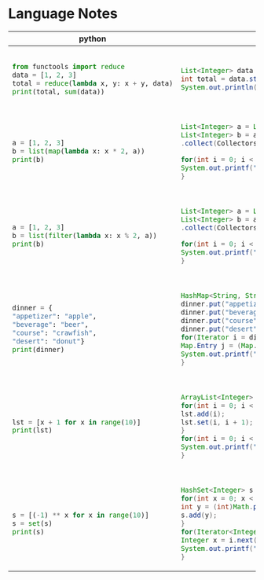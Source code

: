 # Language Notes
<table><thead><th>python</th><th>java</th></thead><tbody>
<tr>
<td>

```python

from functools import reduce
data = [1, 2, 3]
total = reduce(lambda x, y: x + y, data)
print(total, sum(data))

```

</td>
<td>

```java

List<Integer> data = List.of(1, 2, 3);
int total = data.stream().reduce(0, (x, y) -> x + y);
System.out.println(total);

```

</td>
</tr>

<tr>
<td>

```python

a = [1, 2, 3]
b = list(map(lambda x: x * 2, a))
print(b)

```

</td>
<td>

```java

List<Integer> a = List.of(1, 2, 3);
List<Integer> b = a.stream().map(x -> x * 2)
.collect(Collectors.toCollection(ArrayList::new));

for(int i = 0; i < b.size(); i++) {
System.out.printf("%d\t", b.get(i));
}

```

</td>
</tr>

<tr>
<td>

```python

a = [1, 2, 3]
b = list(filter(lambda x: x % 2, a))
print(b)

```

</td>
<td>

```java

List<Integer> a = List.of(1, 2, 3);
List<Integer> b = a.stream().filter(x -> x % 2 != 0)
.collect(Collectors.toCollection(ArrayList::new));

for(int i = 0; i < b.size(); i++) {
System.out.printf("%d\t", b.get(i));
}

```

</td>
</tr>

<tr>
<td>

```python

dinner = {
"appetizer": "apple",
"beverage": "beer",
"course": "crawfish",
"desert": "donut"}
print(dinner)

```

</td>
<td>

```java

HashMap<String, String> dinner = new HashMap<>();
dinner.put("appetizer", "apple");
dinner.put("beverage", "beer");
dinner.put("course", "crawfish");
dinner.put("desert", "donut");
for(Iterator i = dinner.entrySet().iterator(); i.hasNext();) {
Map.Entry j = (Map.Entry)i.next();
System.out.printf("%s: %s\t", j.getKey(), j.getValue());
}

```

</td>
</tr>

<tr>
<td>

```python

lst = [x + 1 for x in range(10)]
print(lst)

```

</td>
<td>

```java

ArrayList<Integer> lst = new ArrayList<>();
for(int i = 0; i < 10; i++) {
lst.add(i);
lst.set(i, i + 1);
}
for(int i = 0; i < lst.size(); i++) {
System.out.printf("%d\t", lst.get(i));
}

```

</td>
</tr>

<tr>
<td>

```python

s = [(-1) ** x for x in range(10)]
s = set(s)
print(s)

```

</td>
<td>

```java

HashSet<Integer> s = new HashSet<>();
for(int x = 0; x < 10; x++) {
int y = (int)Math.pow((double)-1, (double)x);
s.add(y);
}
for(Iterator<Integer> i = s.iterator(); i.hasNext();) {
Integer x = i.next();
System.out.printf("%d\t", x);
}

```

</td>
</tr>

